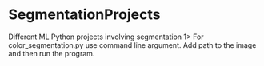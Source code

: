 # SegmentationProjects
Different ML Python projects involving segmentation
1> For color_segmentation.py use command line argument. Add path to the image and then run the program.
